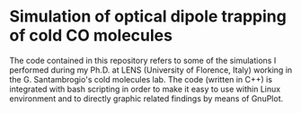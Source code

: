 # Simulation of optical dipole trapping of cold CO molecules

The code contained in this repository refers to some of the simulations I performed during my Ph.D. at LENS (University of Florence, Italy) working in the G. Santambrogio's cold molecules lab. The code (written in C++) is integrated with bash scripting in order to make it easy to use within Linux environment and to directly graphic related findings by means of GnuPlot.
